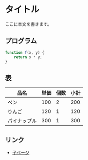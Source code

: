 # タイトル

ここに本文を書きます。

## プログラム

```js
function f(x, y) {
	return x * y;
}
```

## 表

|品名            |単価|個数|小計|
|----------------|----|----|----|
|ペン            |100 |2   |200 |
|りんご          |120 |1   |120 |
|パイナップル    |300 |1   |300 |

## リンク
- [子ページ](pages/page1.md)
